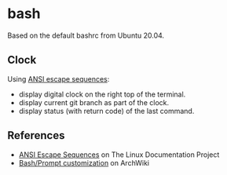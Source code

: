 # bash
Based on the default bashrc from Ubuntu 20.04.

## Clock
Using [ANSI escape sequences][tldp-bash]:
* display digital clock on the right top of the terminal.
* display current git branch as part of the clock.
* display status (with return code) of the last command.

## References
* [ANSI Escape Sequences][tldp-bash] on The Linux Documentation Project
* [Bash/Prompt customization][archwiki-bash] on ArchWiki

[archwiki-bash]: https://wiki.archlinux.org/title/Bash/Prompt_customizationA
[tldp-bash]: https://tldp.org/HOWTO/Bash-Prompt-HOWTO/c327.html
